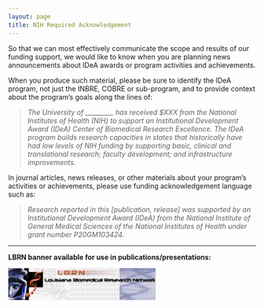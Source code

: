 ```yaml
---
layout: page
title: NIH Required Acknowledgement
---
```


So that we can most effectively communicate the scope and results of our funding support, we would like to know when you are planning news announcements about IDeA awards or program activities and achievements. 

When you produce such material, please be sure to identify the IDeA program, not just the INBRE, COBRE or sub-program, and to provide context about the program’s goals along the lines of:

> *The University of _________ has received $XXX from the National Institutes of Health (NIH) to support an Institutional Development Award (IDeA) Center of Biomedical Research Excellence. The IDeA program builds research capacities in states that historically have had low levels of NIH funding by supporting basic, clinical and translational research; faculty development; and infrastructure improvements.*

 In journal articles, news releases, or other materials about your program’s activities or achievements, please use funding acknowledgement language such as:

> *Research reported in this [publication, release] was supported by an Institutional Development Award (IDeA) from the National Institute of General Medical Sciences of the National Institutes of Health under grant number P20GM103424.*

---

**LBRN banner available for use in publications/presentations:**

<a href="/assets/images/lbrn.jpg"><img src="/assets/images/lbrn.jpg" width="300px" height="65px"></a>